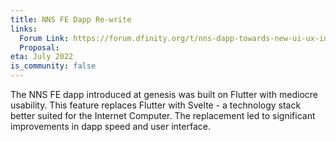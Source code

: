 ```yaml
---
title: NNS FE Dapp Re-write
links:
  Forum Link: https://forum.dfinity.org/t/nns-dapp-towards-new-ui-ux-including-test-link/13952
  Proposal:
eta: July 2022
is_community: false
---
```


The NNS FE dapp introduced at genesis was built on Flutter with mediocre usability. This feature replaces Flutter with Svelte - a technology stack better suited for the Internet Computer. The replacement led to significant improvements in dapp speed and user interface. 
